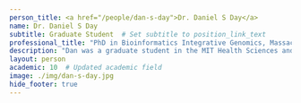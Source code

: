 ```yaml
---
person_title: <a href="/people/dan-s-day">Dr. Daniel S Day</a>
name: Dr. Daniel S Day
subtitle: Graduate Student  # Set subtitle to position_link_text
professional_title: "PhD in Bioinformatics Integrative Genomics, Massachusetts Institute of Technology, Graduate Student (2009-2014), Postdoctoral Researcher at Rick Young Lab, Whitehead Institute"
description: "Dan was a graduate student in the MIT Health Sciences and Technology division, in the BIG (Bioinformatics and Integrative Genomics) program. He spent his summer after junior year in college working in the Park lab and has returned as a grad student. Dan has worked on analysis of epigenomic data from next-generation sequencing.Dan is currently a postdoctoral researcher in Rick Young Lab across the river."
layout: person
academic: 10  # Updated academic field
image: ./img/dan-s-day.jpg
hide_footer: true
---
```


